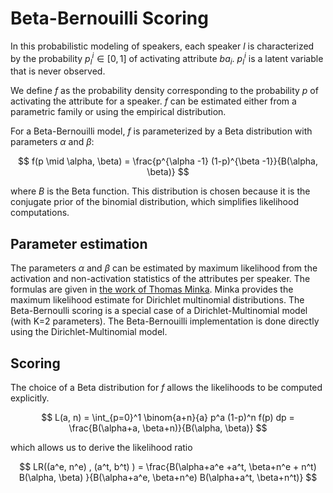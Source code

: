 # Beta-Bernouilli Scoring

In this probabilistic modeling of speakers, each speaker $l$ is characterized by the probability $p^i_l \in [0,1]$ of activating attribute $ba_i$. $p^i_l$ is a latent variable that is never observed.

We define $f$ as the probability density corresponding to the probability $p$ of activating the attribute for a speaker. $f$ can be estimated either from a parametric family or using the empirical distribution.

For a Beta-Bernouilli model, $f$ is parameterized by a Beta distribution with parameters $\alpha$ and $\beta$:

$$
f(p \mid \alpha, \beta) = \frac{p^{\alpha -1} (1-p)^{\beta -1}}{B(\alpha, \beta)}
$$

where $B$ is the Beta function. This distribution is chosen because it is the conjugate prior of the binomial distribution, which simplifies likelihood computations.

## Parameter estimation

The parameters $\alpha$ and $\beta$ can be estimated by maximum likelihood from the activation and non-activation statistics of the attributes per speaker. The formulas are given in [the work of Thomas Minka](https://tminka.github.io/papers/dirichlet/minka-dirichlet.pdf). Minka provides the maximum likelihood estimate for Dirichlet multinomial distributions. The Beta-Bernoulli scoring is a special case of a Dirichlet-Multinomial model (with K=2 parameters). The Beta-Bernouilli implementation is done directly using the Dirichlet-Multinomial model.

## Scoring

The choice of a Beta distribution for $f$ allows the likelihoods to be computed explicitly.

$$
L(a, n)  = \int_{p=0}^1  \binom{a+n}{a} p^a (1-p)^n f(p) dp = \frac{B(\alpha+a, \beta+n)}{B(\alpha, \beta)}
$$

which allows us to derive the likelihood ratio

$$
LR((a^e, n^e) , (a^t, b^t) ) = \frac{B(\alpha+a^e +a^t, \beta+n^e + n^t) B(\alpha, \beta) }{B(\alpha+a^e, \beta+n^e) B(\alpha+a^t, \beta+n^t)}
$$
